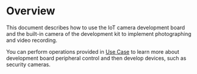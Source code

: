 # Overview<a name="EN-US_TOPIC_0000001055366100"></a>

This document describes how to use the IoT camera development board and the built-in camera of the development kit to implement photographing and video recording.

You can perform operations provided in  [Use Case](use-case.md)  to learn more about development board peripheral control and then develop devices, such as security cameras.

